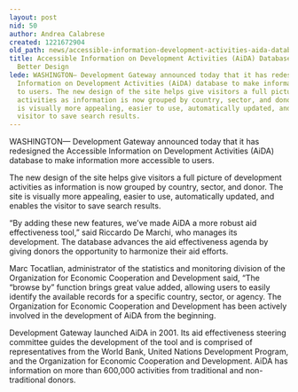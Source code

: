 ```yaml
---
layout: post
nid: 50
author: Andrea Calabrese
created: 1221672904
old_path: news/accessible-information-development-activities-aida-database-adds-new-features-better-design
title: Accessible Information on Development Activities (AiDA) Database Adds New Features,
  Better Design
lede: WASHINGTON— Development Gateway announced today that it has redesigned the Accessible
  Information on Development Activities (AiDA) database to make information more accessible
  to users. The new design of the site helps give visitors a full picture of development
  activities as information is now grouped by country, sector, and donor. The site
  is visually more appealing, easier to use, automatically updated, and enables the
  visitor to save search results.
---
```


WASHINGTON— Development Gateway announced today that it has redesigned the Accessible Information on Development Activities (AiDA) database to make information more accessible to users.

The new design of the site helps give visitors a full picture of development activities as information is now grouped by country, sector, and donor. The site is visually more appealing, easier to use, automatically updated, and enables the visitor to save search results.

“By adding these new features, we’ve made AiDA a more robust aid effectiveness tool,” said Riccardo De Marchi, who manages its development. The database advances the aid effectiveness agenda by giving donors the opportunity to harmonize their aid efforts.

Marc Tocatlian, administrator of the statistics and monitoring division of the Organization for Economic Cooperation and Development said, “The “browse by” function brings great value added, allowing users to easily identify the available records for a specific country, sector, or agency. The Organization for Economic Cooperation and Development has been actively involved in the development of AiDA from the beginning.

Development Gateway launched AiDA in 2001. Its aid effectiveness steering committee guides the development of the tool and is comprised of representatives from the World Bank, United Nations Development Program, and the Organization for Economic Cooperation and Development. AiDA has information on more than 600,000 activities from traditional and non-traditional donors.
